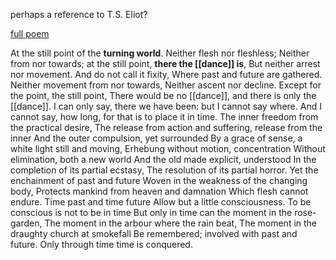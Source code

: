 perhaps a reference to T.S. Eliot?

[full poem](https://www.brainpickings.org/2015/11/18/t-s-eliot-reads-burnt-norton/)

At the still point of the **turning world**. Neither flesh nor fleshless;
Neither from nor towards; at the still point, **there the [[dance]] is**,
But neither arrest nor movement. And do not call it fixity,
Where past and future are gathered. Neither movement from nor towards,
Neither ascent nor decline. Except for the point, the still point,
There would be no [[dance]], and there is only the [[dance]].
I can only say, there we have been: but I cannot say where.
And I cannot say, how long, for that is to place it in time.
The inner freedom from the practical desire,
The release from action and suffering, release from the inner
And the outer compulsion, yet surrounded
By a grace of sense, a white light still and moving,
Erhebung without motion, concentration
Without elimination, both a new world
And the old made explicit, understood
In the completion of its partial ecstasy,
The resolution of its partial horror.
Yet the enchainment of past and future
Woven in the weakness of the changing body,
Protects mankind from heaven and damnation
Which flesh cannot endure.
Time past and time future
Allow but a little consciousness.
To be conscious is not to be in time
But only in time can the moment in the rose-garden,
The moment in the arbour where the rain beat,
The moment in the draughty church at smokefall
Be remembered; involved with past and future.
Only through time time is conquered.